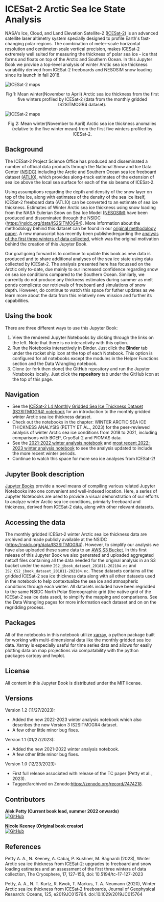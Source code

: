 ICESat-2 Arctic Sea Ice State Analysis
============================================= 

NASA's Ice, Cloud, and Land Elevation Satellite-2 ([ICESat-2](https://icesat-2.gsfc.nasa.gov/)) is an advanced satellite laser altimetry system specially designed to profile Earth's fast-changing polar regions. The combination of meter-scale horizontal resolution and centimeter-scale vertical precision, makes ICESat-2 extremely well suited for measuring the thickness of polar sea ice - ice that forms and floats on top of the Arctic and Southern Ocean. In this Jupyter Book we provide a top-level analysis of winter Arctic sea ice thickness variability derived from ICESat-2 freeboards and NESOSIM snow loading since its launch in fall 2018.

![ICESat-2 maps](figs/maps_thickness_winter_2018_2023.png "ICESat-2 mean winter Arctic sea ice thickness")
<p align = "center">
Fig 1: Mean winter(November to April) Arctic sea ice thickness from the first five winters profiled by ICESat-2 (data from the monthly gridded IS2SITMOGR4 dataset).
</p>

![ICESat-2 maps](figs/maps_thickness_winter_anomaly_2018_2023.png "ICESat-2 mean winter Arctic sea ice thickness anomalies")
<p align = "center">
Fig 2: Mean winter(November to April) Arctic sea ice thickness anomalies (relative to the five winter mean) from the first five winters profiled by ICESat-2.
</p>


## Background 

The ICESat-2 Project Science Office has produced and disseminated a number of official data products through the National Snow and Ice Data Center [(NSIDC)](https://nsidc.org/data/icesat-2) including the Arctic and Southern Ocean sea ice freeboard dataset [(ATL10)](https://nsidc.org/data/ATL10), which provides along-track estimates of the extension of sea ice above the local sea surface for each of the six beams of ICESat-2. 

Using assumptions regarding the depth and density of the snow layer on top of the ice, along with estimates of the density of the sea ice itself,  ICESat-2 freeboard data (ATL10) can be converted to an estimate of sea ice thickness. Estimates of Winter Arctic sea ice thickness using snow loading from the NASA Eulerian Snow on Sea Ice Model [(NESOSIM)](https://github.com/akpetty/NESOSIM) have been produced and disseminated through the NSIDC (https://nsidc.org/data/IS2SITMOGR4). More information about the methodology behind this dataset can be found in our [original methodology paper](http://www.alekpetty.com/papers/petty2020). A new manuscript has recently been publishedregarding the [analysis of the first three winters of data collected](https://tc.copernicus.org/articles/17/127/2023/), which was the original motivation behind the creation of this Jupyter Book.

Our goal going forward is to continue to update this book as new data is produced and to share additional analyses of the sea ice state using data collected by ICESat-2. The analysis presented here has focussed on the Arctic only to-date, due mainly to our increased confidence regarding snow on sea ice conditions compared to the Southern Ocean. Similarly, we currently do not produce any thickness estimates during summer as melt ponds complicate our retrievals of freeboard and simulations of snow depth. However, do continue to watch this space for futher updates as we learn more about the data from this relatively new mission and further its capabilities. 

## Using the book
There are three different ways to use this Jupyter Book:
 1. View the rendered Jupyter Notebooks by clicking through the links on the left. Note that there is no interactivity with this option.
 2. Run the Notebooks interactively in Binder. Just click the **Binder** tab under the rocket ship icon at the top of each Notebook. This option is configured for all notebooks except the modules in the Helper Functions section and the Data Wrangling notebook. 
 3. Clone (or fork then clone) the GitHub repository and run the Jupyter Notebooks locally. Just click the **repository** tab under the GitHub icon at the top of this page. 

## Navigation
- See the [ICESat-2 L4 Monthly Gridded Sea Ice Thickness Dataset (IS2SITMOGR4) notebook](https://www.icesat-2-sea-ice-state.info/content/1_is2sitmogr4_intro.html) for an introduction to the monthly gridded winter Arctic sea ice thickness dataset.
- Check out the notebooks in the chapter: WINTER ARCTIC SEA ICE THICKNESS ANALYSIS (PETTY ET AL., 2023) for the peer-reviewed analysis of winter Arctic sea ice conditions from 2018 to 2021, including comparisons with BGEP, CryoSat-2 and PIOMAS data.
- See the [2021-2022 winter analysis notebook](https://www.icesat-2-sea-ice-state.info/content/2b_winter_arctic_sea_ice_variability_2022update.html) and [most recent 2022-2023 winter analysis notebook](https://www.icesat-2-sea-ice-state.info/content/2b_winter_arctic_sea_ice_variability_2022update.html) to see the analysis updated to include the more recent winter periods. 
- Continue to watch this space for more sea ice analyses from ICESat-2!

## Jupyter Book description
[Jupyter Books](https://jupyterbook.org/intro.html) provide a novel means of compiling various related Jupyter Notebooks into one convenient and well-indexed location. Here, a series of Jupyter Notebooks are used to provide a visual demonstration of our efforts to analyze winter Arctic sea ice conditions, primiarly freeboard and thickness, derived from ICESat-2 data, along with other relevant datasets.

## Accessing the data 
The monthly gridded ICESat-2 winter Arctic sea ice thickness data are archived and made publicly available at the NSIDC (https://nsidc.org/data/IS2SITMOGR4). However, to simplify our analysis we have also uploaded these same data to an [AWS S3 Bucket](https://icesat-2-sea-ice-us-west-2.s3.us-west-2.amazonaws.com). In this first release of this Jupyter Book we also generated and uploaded aggregated netcdf files containing all the data needed for the original analysis in an S3 bucket under the name `IS2_jbook_dataset_201811-202104.nc` and `IS2_CS2_jbook_dataset_201811-202104.nc`. These datasets contains all the gridded ICESat-2 sea ice thickness data along with all other datasets used in the notebook to help contextualize the sea ice and atmospheric conditions through each winter. All datasets included have been regridded to the same NSIDC North Polar Stereographic grid (the native grid of the ICESat-2 sea ice data used), to simplify the mapping and comparisons. See the Data Wrangling pages for more information each dataset and on on the regridding process.

## Packages 
All of the notebooks in this notebook utilize [xarray](http://xarray.pydata.org/en/stable/), a python package built for working with multi-dimensional data like the monthly gridded sea ice data. Xarray is especially useful for time series data and allows for easily plotting data on map projections via compatability with the python packages cartopy and hvplot. 

## License

All content in this Jupyter Book is distributed under the MIT license.  

## Versions

Version 1.2 (11/27/2023):
 - Added the new 2022-2023 winter analysis notebook which also describes the new Version 3 IS2SITMOGR4 dataset.
 - A few other little minor bug fixes.
 
 Version 1.1 (01/27/2023):
 - Added the new 2021-2022 winter analysis notebook.
 - A few other little minor bug fixes.

Version 1.0 (12/23/2023): 
 - First full release associated with release of the TC paper (Petty et al., 2023). 
 - Tagged/archived on Zenodo:https://zenodo.org/record/7474218.

## Contributors

**Alek Petty (Current book lead, summer 2022 onwards)**<br>
[![GitHub](https://badgen.net/badge/icon/github?icon=github&label)](https://github.com/akpetty) 

**Nicole Keeney (Original book creator)**<br>
[![GitHub](https://badgen.net/badge/icon/github?icon=github&label)](https://github.com/nicolejkeeney)

<!-- <iframe src="/flowers.html"
    width="100%"
    allow="encrypted-media"
    frameborder="0"
    >
</iframe> -->

## References

Petty A. A., N. Keeney, A. Cabaj, P. Kushner, M. Bagnardi (2023), Winter Arctic sea ice thickness from ICESat-2: upgrades to freeboard and snow loading estimates and an assessment of the first three winters of data collection, The Cryosphere, 17, 127–156, doi: 10.5194/tc-17-127-2023

Petty, A. A., N. T. Kurtz, R. Kwok, T. Markus, T. A. Neumann (2020), Winter Arctic sea ice thickness from ICESat‐2 freeboards, Journal of Geophysical Research: Oceans, 125, e2019JC015764. doi:10.1029/2019JC015764


 
